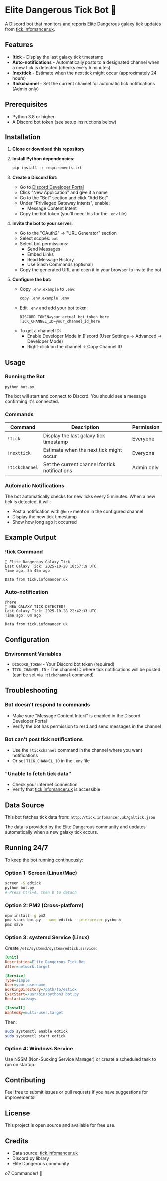 # Elite Dangerous Tick Bot 🌌

A Discord bot that monitors and reports Elite Dangerous galaxy tick updates from [tick.infomancer.uk](http://tick.infomancer.uk/galtick.json).

## Features

- **!tick** - Display the last galaxy tick timestamp
- **Auto-notifications** - Automatically posts to a designated channel when a new tick is detected (checks every 5 minutes)
- **!nexttick** - Estimate when the next tick might occur (approximately 24 hours)
- **!tickchannel** - Set the current channel for automatic tick notifications (Admin only)

## Prerequisites

- Python 3.8 or higher
- A Discord bot token (see setup instructions below)

## Installation

1. **Clone or download this repository**

2. **Install Python dependencies:**
   ```bash
   pip install -r requirements.txt
   ```

3. **Create a Discord Bot:**
   - Go to [Discord Developer Portal](https://discord.com/developers/applications)
   - Click "New Application" and give it a name
   - Go to the "Bot" section and click "Add Bot"
   - Under "Privileged Gateway Intents", enable:
     - Message Content Intent
   - Copy the bot token (you'll need this for the `.env` file)

4. **Invite the bot to your server:**
   - Go to the "OAuth2" → "URL Generator" section
   - Select scopes: `bot`
   - Select bot permissions:
     - Send Messages
     - Embed Links
     - Read Message History
     - Use Slash Commands (optional)
   - Copy the generated URL and open it in your browser to invite the bot

5. **Configure the bot:**
   - Copy `.env.example` to `.env`:
     ```bash
     copy .env.example .env
     ```
   - Edit `.env` and add your bot token:
     ```
     DISCORD_TOKEN=your_actual_bot_token_here
     TICK_CHANNEL_ID=your_channel_id_here
     ```
   - To get a channel ID:
     - Enable Developer Mode in Discord (User Settings → Advanced → Developer Mode)
     - Right-click on the channel → Copy Channel ID

## Usage

### Running the Bot

```bash
python bot.py
```

The bot will start and connect to Discord. You should see a message confirming it's connected.

### Commands

| Command | Description | Permission |
|---------|-------------|------------|
| `!tick` | Display the last galaxy tick timestamp | Everyone |
| `!nexttick` | Estimate when the next tick might occur | Everyone |
| `!tickchannel` | Set the current channel for tick notifications | Admin only |

### Automatic Notifications

The bot automatically checks for new ticks every 5 minutes. When a new tick is detected, it will:
- Post a notification with `@here` mention in the configured channel
- Display the new tick timestamp
- Show how long ago it occurred

## Example Output

### !tick Command
```
🌌 Elite Dangerous Galaxy Tick
Last Galaxy Tick: 2025-10-28 18:57:19 UTC
Time ago: 3h 45m ago

Data from tick.infomancer.uk
```

### Auto-notification
```
@here
🚨 NEW GALAXY TICK DETECTED!
Last Galaxy Tick: 2025-10-28 22:42:33 UTC
Time ago: 0m ago

Data from tick.infomancer.uk
```

## Configuration

### Environment Variables

- `DISCORD_TOKEN` - Your Discord bot token (required)
- `TICK_CHANNEL_ID` - The channel ID where tick notifications will be posted (can be set via `!tickchannel` command)

## Troubleshooting

### Bot doesn't respond to commands
- Make sure "Message Content Intent" is enabled in the Discord Developer Portal
- Verify the bot has permission to read and send messages in the channel

### Bot can't post tick notifications
- Use the `!tickchannel` command in the channel where you want notifications
- Or set `TICK_CHANNEL_ID` in the `.env` file

### "Unable to fetch tick data"
- Check your internet connection
- Verify that [tick.infomancer.uk](http://tick.infomancer.uk/galtick.json) is accessible

## Data Source

This bot fetches tick data from: `http://tick.infomancer.uk/galtick.json`

The data is provided by the Elite Dangerous community and updates automatically when a new galaxy tick occurs.

## Running 24/7

To keep the bot running continuously:

### Option 1: Screen (Linux/Mac)
```bash
screen -S edtick
python bot.py
# Press Ctrl+A, then D to detach
```

### Option 2: PM2 (Cross-platform)
```bash
npm install -g pm2
pm2 start bot.py --name edtick --interpreter python3
pm2 save
```

### Option 3: systemd Service (Linux)
Create `/etc/systemd/system/edtick.service`:
```ini
[Unit]
Description=Elite Dangerous Tick Bot
After=network.target

[Service]
Type=simple
User=your_username
WorkingDirectory=/path/to/eztick
ExecStart=/usr/bin/python3 bot.py
Restart=always

[Install]
WantedBy=multi-user.target
```

Then:
```bash
sudo systemctl enable edtick
sudo systemctl start edtick
```

### Option 4: Windows Service
Use NSSM (Non-Sucking Service Manager) or create a scheduled task to run on startup.

## Contributing

Feel free to submit issues or pull requests if you have suggestions for improvements!

## License

This project is open source and available for free use.

## Credits

- Data source: [tick.infomancer.uk](http://tick.infomancer.uk/)
- Discord.py library
- Elite Dangerous community

o7 Commander! 🚀
